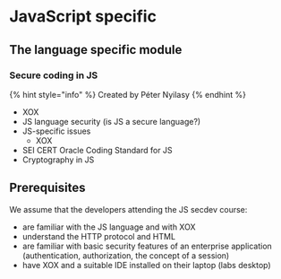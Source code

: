 # JavaScript specific

## The language specific module

### Secure coding in JS  <a id="secure-coding-in-js"></a>

{% hint style="info" %}
Created by Péter Nyilasy
{% endhint %}

* XOX
* JS language security \(is JS a secure language?\)
* JS-specific issues
  * XOX
* SEI CERT Oracle Coding Standard for JS
* Cryptography in JS

## Prerequisites

We assume that the developers attending the JS secdev course:

* are familiar with the JS language and with XOX
* understand the HTTP protocol and HTML
* are familiar with basic security features of an enterprise application \(authentication, authorization, the concept of a session\)
* have XOX and a suitable IDE installed on their laptop \(labs desktop\)

